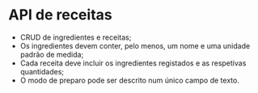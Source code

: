 # **API de receitas**

- CRUD de ingredientes e receitas;
- Os ingredientes devem conter, pelo menos, um nome e uma unidade padrão de medida;
- Cada receita deve incluir os ingredientes registados e as respetivas quantidades;
- O modo de preparo pode ser descrito num único campo de texto.
